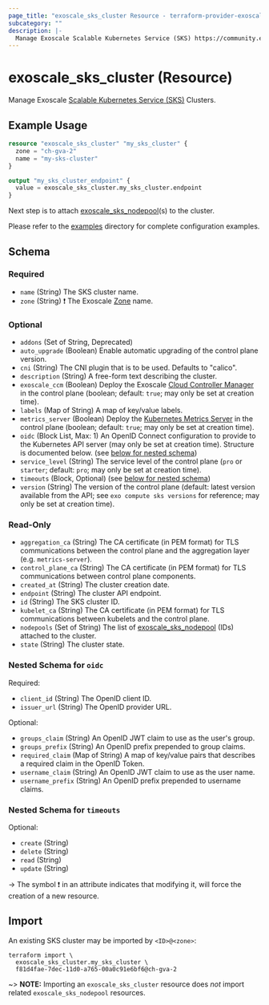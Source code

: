 ```yaml
---
page_title: "exoscale_sks_cluster Resource - terraform-provider-exoscale"
subcategory: ""
description: |-
  Manage Exoscale Scalable Kubernetes Service (SKS) https://community.exoscale.com/documentation/sks/ Clusters.
---
```


# exoscale_sks_cluster (Resource)

Manage Exoscale [Scalable Kubernetes Service (SKS)](https://community.exoscale.com/documentation/sks/) Clusters.

## Example Usage

```terraform
resource "exoscale_sks_cluster" "my_sks_cluster" {
  zone = "ch-gva-2"
  name = "my-sks-cluster"
}

output "my_sks_cluster_endpoint" {
  value = exoscale_sks_cluster.my_sks_cluster.endpoint
}
```

Next step is to attach [exoscale_sks_nodepool](./sks_nodepool.md)(s) to the cluster.

Please refer to the [examples](https://github.com/exoscale/terraform-provider-exoscale/tree/master/examples/)
directory for complete configuration examples.

<!-- schema generated by tfplugindocs -->
## Schema

### Required

- `name` (String) The SKS cluster name.
- `zone` (String) ❗ The Exoscale [Zone](https://www.exoscale.com/datacenters/) name.

### Optional

- `addons` (Set of String, Deprecated)
- `auto_upgrade` (Boolean) Enable automatic upgrading of the control plane version.
- `cni` (String) The CNI plugin that is to be used. Defaults to "calico".
- `description` (String) A free-form text describing the cluster.
- `exoscale_ccm` (Boolean) Deploy the Exoscale [Cloud Controller Manager](https://github.com/exoscale/exoscale-cloud-controller-manager/) in the control plane (boolean; default: `true`; may only be set at creation time).
- `labels` (Map of String) A map of key/value labels.
- `metrics_server` (Boolean) Deploy the [Kubernetes Metrics Server](https://github.com/kubernetes-sigs/metrics-server/) in the control plane (boolean; default: `true`; may only be set at creation time).
- `oidc` (Block List, Max: 1) An OpenID Connect configuration to provide to the Kubernetes API server (may only be set at creation time). Structure is documented below. (see [below for nested schema](#nestedblock--oidc))
- `service_level` (String) The service level of the control plane (`pro` or `starter`; default: `pro`; may only be set at creation time).
- `timeouts` (Block, Optional) (see [below for nested schema](#nestedblock--timeouts))
- `version` (String) The version of the control plane (default: latest version available from the API; see `exo compute sks versions` for reference; may only be set at creation time).

### Read-Only

- `aggregation_ca` (String) The CA certificate (in PEM format) for TLS communications between the control plane and the aggregation layer (e.g. `metrics-server`).
- `control_plane_ca` (String) The CA certificate (in PEM format) for TLS communications between control plane components.
- `created_at` (String) The cluster creation date.
- `endpoint` (String) The cluster API endpoint.
- `id` (String) The SKS cluster ID.
- `kubelet_ca` (String) The CA certificate (in PEM format) for TLS communications between kubelets and the control plane.
- `nodepools` (Set of String) The list of [exoscale_sks_nodepool](./sks_nodepool.md) (IDs) attached to the cluster.
- `state` (String) The cluster state.

<a id="nestedblock--oidc"></a>
### Nested Schema for `oidc`

Required:

- `client_id` (String) The OpenID client ID.
- `issuer_url` (String) The OpenID provider URL.

Optional:

- `groups_claim` (String) An OpenID JWT claim to use as the user's group.
- `groups_prefix` (String) An OpenID prefix prepended to group claims.
- `required_claim` (Map of String) A map of key/value pairs that describes a required claim in the OpenID Token.
- `username_claim` (String) An OpenID JWT claim to use as the user name.
- `username_prefix` (String) An OpenID prefix prepended to username claims.


<a id="nestedblock--timeouts"></a>
### Nested Schema for `timeouts`

Optional:

- `create` (String)
- `delete` (String)
- `read` (String)
- `update` (String)

-> The symbol ❗ in an attribute indicates that modifying it, will force the creation of a new resource.

## Import

An existing SKS cluster may be imported by `<ID>@<zone>`:

```shell
terraform import \
  exoscale_sks_cluster.my_sks_cluster \
  f81d4fae-7dec-11d0-a765-00a0c91e6bf6@ch-gva-2
```

~> **NOTE:** Importing an `exoscale_sks_cluster` resource does _not_ import related `exoscale_sks_nodepool` resources.
